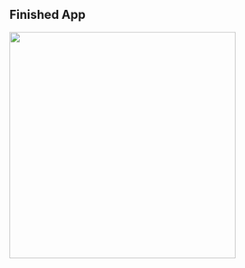 ## Finished App
<img src="https://github.com/londonappbrewery/Images/blob/master/Xylophone.png" width="400">
